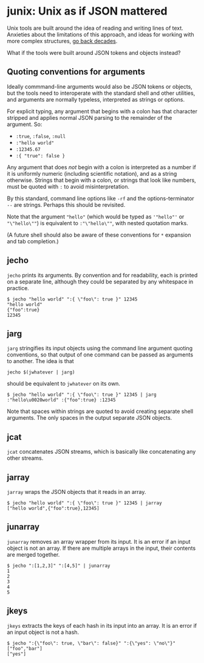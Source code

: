 junix: Unix as if JSON mattered
===============================

Unix tools are built around the idea of reading and writing lines of text.
Anxieties about the limitations of this approach, and ideas for working with
more complex structures, [go back decades](http://doc.cat-v.org/bell_labs/structural_regexps/).

What if the tools were built around JSON tokens and objects instead?

Quoting conventions for arguments
---------------------------------

Ideally commmand-line arguments would also be JSON tokens or objects, but
the tools need to interoperate with the standard shell and other utilities,
and arguments are normally typeless, interpreted as strings or options.

For explicit typing,
any argument that begins with a colon has that character stripped and
applies normal JSON parsing to the remainder of the argument. So:

 * `:true`, `:false`, `:null`
 * `:"hello world"`
 * `:12345.67`
 * `:{ "true": false }`

Any argument that does *not* begin with a colon is interpreted as a number
if it is uniformly numeric (including scientific notation), and as a string
otherwise.  Strings that begin with a colon, or strings that look like numbers,
must be quoted with `:` to avoid misinterpretation.

By this standard, command line options like `-rf` and the options-terminator `--`
are strings. Perhaps this should be revisited.

Note that the argument `"hello"` (which would be typed as `'"hello"'` or `"\"hello\""`)
is equivalent to `:"\"hello\""`, with nested quotation marks.

(A future shell should also be aware of these conventions for `*` expansion
and tab completion.)

jecho
-----

`jecho` prints its arguments. By convention and for readability, each is printed
on a separate line, although they could be separated by any whitespace in practice.

```
$ jecho "hello world" ":{ \"foo\": true }" 12345
"hello world"
{"foo":true}
12345
```

jarg
----

`jarg` stringifies its input objects using the command line argument quoting conventions,
so that output of one command can be passed as arguments to another. The idea is that

    jecho $(jwhatever | jarg)

should be equivalent to `jwhatever` on its own.

```
$ jecho "hello world" ":{ \"foo\": true }" 12345 | jarg
:"hello\u0020world" :{"foo":true} :12345
```

Note that spaces within strings are quoted to avoid creating separate shell arguments.
The only spaces in the output separate JSON objects.

jcat
----

`jcat` concatenates JSON streams, which is basically like concatenating any other streams.

jarray
------

`jarray` wraps the JSON objects that it reads in an array.

```
$ jecho "hello world" ":{ \"foo\": true }" 12345 | jarray
["hello world",{"foo":true},12345]
```

junarray
--------

`junarray` removes an array wrapper from its input. It is an error if an
input object is not an array. If there are multiple arrays in the input,
their contents are merged together.

```
$ jecho ":[1,2,3]" ":[4,5]" | junarray
1
2
3
4
5
```

jkeys
-----

`jkeys` extracts the keys of each hash in its input into an array. It is an error
if an input object is not a hash.

```
$ jecho ":{\"foo\": true, \"bar\": false}" ":{\"yes": \"no\"}"
["foo","bar"]
["yes"]
```
